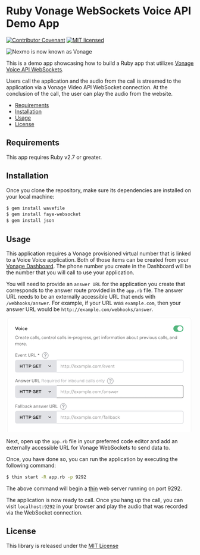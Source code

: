 # Ruby Vonage WebSockets Voice API Demo App

[![Contributor Covenant](https://img.shields.io/badge/Contributor%20Covenant-v2.0%20adopted-ff69b4.svg)](CODE_OF_CONDUCT.md)
[![MIT licensed](https://img.shields.io/badge/license-MIT-blue.svg)](./LICENSE.txt)

<img src="https://developer.nexmo.com/assets/images/Vonage_Nexmo.svg" height="48px" alt="Nexmo is now known as Vonage" />

This is a demo app showcasing how to build a Ruby app that utilizes [Vonage Voice API WebSockets](https://developer.nexmo.com/voice/voice-api/guides/websockets).

Users call the application and the audio from the call is streamed to the application via a Vonage Video API WebSocket connection. At the conclusion of the call, the user can play the audio from the website.

* [Requirements](#requirements)
* [Installation](#installation)
* [Usage](#usage)
* [License](#license)

## Requirements

This app requires Ruby v2.7 or greater.

## Installation

Once you clone the repository, make sure its dependencies are installed on your local machine:

```bash
$ gem install wavefile
$ gem install faye-websocket
$ gem install json
```

## Usage

This application requires a Vonage provisioned virtual number that is linked to a Voice Voice application. Both of those items can be created from your [Vonage Dashboard](https://dashboard.nexmo.com). The phone number you create in the Dashboard will be the number that you will call to use your application.

You will need to provide an `answer URL` for the application you create that corresponds to the answer route provided in the `app.rb` file. The answer URL needs to be an externally accessible URL that ends with `/webhooks/answer`. For example, if your URL was `example.com`, then your answer URL would be `http://example.com/webhooks/answer`.

![Voice API URL settings](voice_app_url_settings.png)

Next, open up the `app.rb` file in your preferred code editor and add an externally accessible URL for Vonage WebSockets to send data to. 

Once, you have done so, you can run the application by executing the following command:

```bash
$ thin start -R app.rb -p 9292
```

The above command will begin a [thin](https://github.com/macournoyer/thin) web server running on port 9292.

The application is now ready to call. Once you hang up the call, you can visit `localhost:9292` in your browser and play the audio that was recorded via the WebSocket connection.

## License

This library is released under the [MIT License][license]

[license]: LICENSE.txt